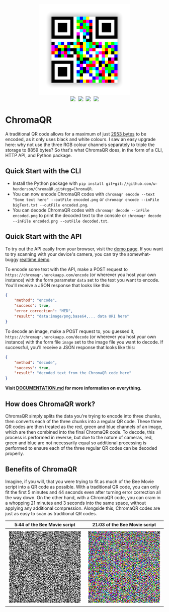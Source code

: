 <p align="center">
    <img src="tests/images/generated.png"><br>
    <img src="https://img.shields.io/github/workflow/status/w-henderson/ChromaQR/ChromaQR-Tests?style=for-the-badge" style="margin-right: 5px">
    <img src="https://img.shields.io/badge/python-3-blue?style=for-the-badge&logo=python" style="margin-right: 5px">
    <img src="https://img.shields.io/badge/license-MIT-green?style=for-the-badge" style="margin-right: 5px">
    <img src="https://img.shields.io/badge/colour-chroma-red?style=for-the-badge">
</p>

# ChromaQR
A traditional QR code allows for a maximum of just [2953 bytes](https://www.qrcode.com/en/about/version.html) to be encoded, as it only uses black and white colours. I saw an easy upgrade here: why not use the three RGB colour channels separately to triple the storage to 8859 bytes? So that's what ChromaQR does, in the form of a CLI, HTTP API, and Python package.

## Quick Start with the CLI
- Install the Python package with `pip install git+git://github.com/w-henderson/ChromaQR.git#egg=ChromaQR`.
- You can now encode ChromaQR codes with `chromaqr encode --text "Some text here" --outFile encoded.png` or `chromaqr encode --inFile bigText.txt --outFile encoded.png`.
- You can decode ChromaQR codes with `chromaqr decode --inFile encoded.png` to print the decoded text to the console or `chromaqr decode --inFile encoded.png --outFile decoded.txt`.

## Quick Start with the API
To try out the API easily from your browser, visit the [demo page](https://chromaqr.herokuapp.com/demo). If you want to try scanning with your device's camera, you can try the somewhat-buggy [realtime demo](https://chromaqr.herokuapp.com/realtime).

To encode some text with the API, make a POST request to `https://chromaqr.herokuapp.com/encode` (or wherever you host your own instance) with the form parameter `data` set to the text you want to encode. You'll receive a JSON response that looks like this:
```json
{
    "method": "encode",
    "success": true,
    "error_correction": "MED",
    "result": "data:image/png;base64,... data URI here"
}
```
To decode an image, make a POST request to, you guessed it, `https://chromaqr.herokuapp.com/decode` (or wherever you host your own instance) with the form file `image` set to the image file you want to decode. If successful, you'll receive a JSON response that looks like this:
```json
{
    "method": "decode",
    "success": true,
    "result": "decoded text from the ChromaQR code here"
}
```

**Visit [DOCUMENTATION.md](DOCUMENTATION.md) for more information on everything.**

## How does ChromaQR work?
ChromaQR simply splits the data you're trying to encode into three chunks, then converts each of the three chunks into a regular QR code. These three QR codes are then treated as the red, green and blue channels of an image, which are then combined into the final ChromaQR code. To decode, this process is performed in reverse, but due to the nature of cameras, red, green and blue are not necessarily equal so additional processing is performed to ensure each of the three regular QR codes can be decoded properly.

## Benefits of ChromaQR
Imagine, if you will, that you were trying to fit as much of the Bee Movie script into a QR code as possible. With a traditional QR code, you can only fit the first 5 minutes and 44 seconds even after turning error correction all the way down. On the other hand, with a ChromaQR code, you can cram in a whopping 21 minutes and 3 seconds into the same space, without applying any additional compression. Alongside this, ChromaQR codes are just as easy to scan as traditional QR codes.

| 5:44 of the Bee Movie script | 21:03 of the Bee Movie script |
| --- | --- |
| <img src="assets/biggest_possible_qrcode.png" width=300> | <img src="assets/biggest_possible_chromaqrcode.png" width=300>